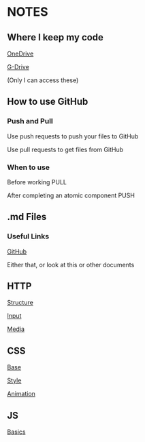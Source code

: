 # NOTES

## Where I keep my code

[OneDrive](https://1drv.ms/f/s!AhXvxtqnYmeihLANXXor1DKYW-sCaQ?e=YjsiHg)

[G-Drive](https://drive.google.com/drive/folders/1989PDXTTuplr3zdlqmmvWLPQo38Kvj3h?usp=sharing)

(Only I can access these)

## How to use GitHub

### Push and Pull
Use push requests to push your files to GitHub

Use pull requests to get files from GitHub

### When to use

Before working PULL

After completing an atomic component PUSH

## .md Files

### Useful Links

[GitHub](https://docs.github.com/en/get-started/writing-on-github/getting-started-with-writing-and-formatting-on-github/basic-writing-and-formatting-syntax)

Either that, or look at this or other documents

## HTTP

[Structure](https://github.com/eman0202byu/HTML/blob/main/index.html)

[Input](https://github.com/eman0202byu/HTML/blob/main/Input.html)

[Media](https://github.com/eman0202byu/HTML/blob/main/media.html)

## CSS

[Base](https://github.com/eman0202byu/CSS/blob/main/index.html)

[Style](https://github.com/eman0202byu/CSS/blob/main/styles.css)

[Animation](https://github.com/eman0202byu/CSS/blob/main/animation.css)

## JS

[Basics](https://github.com/eman0202byu/JS/blob/main/types-conversion-equality-variables-conditionals-functions-arrowFunctions-closures-strings-regex-arrays-arrayOperations-exceptions-templateLiterals-specialOperators-objects-spread-objectArrayOperations-operationalChain.js)

